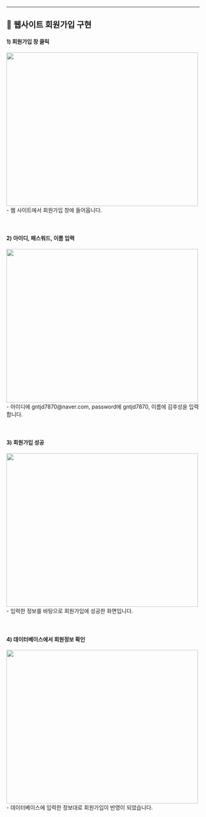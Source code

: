 <hr>

<p align="center">
<h2 align="left"> 📢 웹사이트 회원가입 구현 </h2>


<h4 align="left"> 1) 회원가입 창 클릭 </h4>
<img src="https://user-images.githubusercontent.com/101113265/169128522-61cefd67-753f-4998-b712-3034a6c676aa.JPG" width="500" height="400">
- 웹 사이트에서 회원가입 창에 들어옵니다.
<br><br><br/>


<h4 align="left"> 2) 아이디, 패스워드, 이름 입력 </h4>
<img src="https://user-images.githubusercontent.com/101113265/169132307-d3d9f883-0d9e-4f1d-9d7b-4dbdf6a58c1a.JPG" width="500" height="400">
- 아이디에 gntjd7870@naver.com, password에 gntjd7870, 이름에 김후성을 입력합니다.
<br><br><br/>



<h4 align="left"> 3) 회원가입 성공 </h4>
<img src="https://user-images.githubusercontent.com/101113265/169133957-0e07d542-5ed5-48c4-976c-6b07d5774e2a.JPG" width="500" height="400">
- 입력한 정보를 바탕으로 회원가입에 성공한 화면입니다.
<br><br><br/>


<h4 align="left"> 4) 데이터베이스에서 회원정보 확인 </h4>
<img src="https://user-images.githubusercontent.com/101113265/169135033-8dd70c04-711c-4cdd-8a40-fd8720edc3f6.JPG" width="500" height="400">
- 데이터베이스에 입력한 정보대로 회원가입이 반영이 되었습니다.
<br><br><br/>
